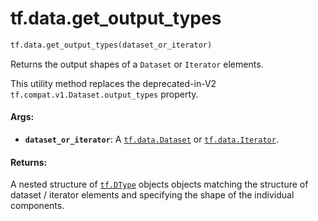 <div itemscope itemtype="http://developers.google.com/ReferenceObject">
<meta itemprop="name" content="tf.data.get_output_types" />
<meta itemprop="path" content="Stable" />
</div>

# tf.data.get_output_types

``` python
tf.data.get_output_types(dataset_or_iterator)
```

Returns the output shapes of a `Dataset` or `Iterator` elements.

This utility method replaces the deprecated-in-V2
`tf.compat.v1.Dataset.output_types` property.

#### Args:

* <b>`dataset_or_iterator`</b>: A <a href="../../tf/data/Dataset.md"><code>tf.data.Dataset</code></a> or <a href="../../tf/data/Iterator.md"><code>tf.data.Iterator</code></a>.


#### Returns:

A nested structure of <a href="../../tf/dtypes/DType.md"><code>tf.DType</code></a> objects objects matching the structure of
dataset / iterator elements and specifying the shape of the individual
components.